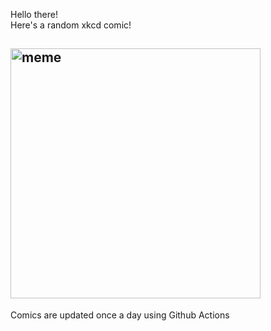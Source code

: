 Hello there! <br>Here's a random xkcd comic!<br>
## <img src="https://imgs.xkcd.com/comics/siren.png" alt="meme" width="400"/><br>
Comics are updated once a day using Github Actions